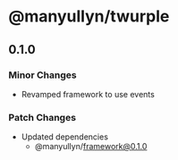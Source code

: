 # @manyullyn/twurple

## 0.1.0

### Minor Changes

- Revamped framework to use events

### Patch Changes

- Updated dependencies
  - @manyullyn/framework@0.1.0

